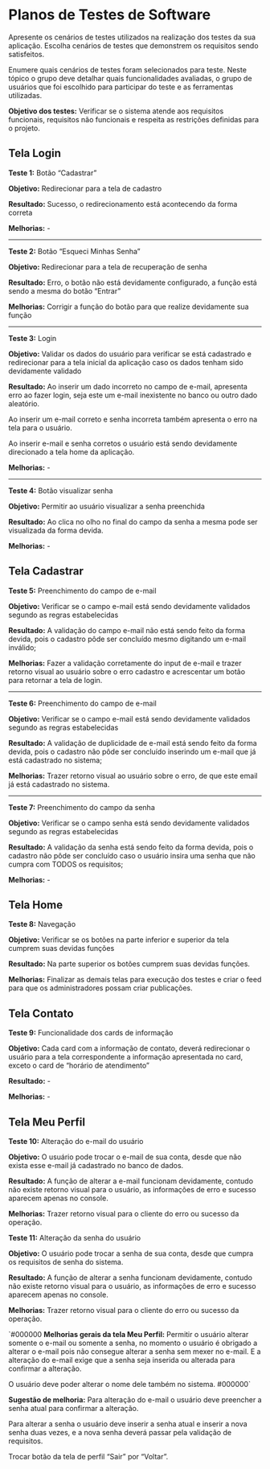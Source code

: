 # Planos de Testes de Software

Apresente os cenários de testes utilizados na realização dos testes da sua aplicação. Escolha cenários de testes que demonstrem os requisitos sendo satisfeitos.

Enumere quais cenários de testes foram selecionados para teste. Neste tópico o grupo deve detalhar quais funcionalidades avaliadas, o grupo de usuários que foi escolhido para participar do teste e as ferramentas utilizadas.
 
**Objetivo dos testes:** Verificar se o sistema atende aos requisitos funcionais, requisitos não funcionais e respeita as restrições definidas para o projeto.


## Tela Login
**Teste 1:** Botão “Cadastrar”

**Objetivo:** Redirecionar para a tela de cadastro

**Resultado:** Sucesso, o redirecionamento está acontecendo da forma correta

**Melhorias:** - 
________________________________________
**Teste 2:** Botão “Esqueci Minhas Senha”

**Objetivo:** Redirecionar para a tela de recuperação de senha

**Resultado:** Erro, o botão não está devidamente configurado, a função está sendo a mesma do botão “Entrar”

**Melhorias:** Corrigir a função do botão para que realize devidamente sua função
________________________________________
**Teste 3:** Login

**Objetivo:** Validar os dados do usuário para verificar se está cadastrado e redirecionar para a tela inicial da aplicação caso os dados tenham sido devidamente validado

**Resultado:** Ao inserir um dado incorreto no campo de e-mail, apresenta erro ao fazer login, seja este um e-mail inexistente no banco ou outro dado aleatório.

Ao inserir um e-mail correto e senha incorreta também apresenta o erro na tela para o usuário.

Ao inserir e-mail e senha corretos o usuário está sendo devidamente direcionado a tela home da aplicação.

**Melhorias:** - 
________________________________________
**Teste 4:** Botão visualizar senha

**Objetivo:** Permitir ao usuário visualizar a senha preenchida

**Resultado:** Ao clica no olho no final do campo da senha a mesma pode ser visualizada da forma devida.

**Melhorias:** - 

## Tela Cadastrar
**Teste 5:** Preenchimento do campo de e-mail

**Objetivo:** Verificar se o campo e-mail está sendo devidamente validados segundo as regras estabelecidas

**Resultado:** A validação do campo e-mail não está sendo feito da forma devida, pois o cadastro pôde ser concluído mesmo digitando um e-mail inválido;

**Melhorias:** Fazer a validação corretamente do input de e-mail e trazer retorno visual ao usuário sobre o erro cadastro e acrescentar um botão para retornar a tela de login. 
________________________________________
**Teste 6:** Preenchimento do campo de e-mail

**Objetivo:** Verificar se o campo e-mail está sendo devidamente validados segundo as regras estabelecidas

**Resultado:** A validação de duplicidade de e-mail está sendo feito da forma devida, pois o cadastro não pôde ser concluído inserindo um e-mail que já está cadastrado no sistema;

**Melhorias:** Trazer retorno visual ao usuário sobre o erro, de que este email já está cadastrado no sistema.
________________________________________
**Teste 7:** Preenchimento do campo da senha 

**Objetivo:** Verificar se o campo senha está sendo devidamente validados segundo as regras estabelecidas

**Resultado:** A validação da senha está sendo feito da forma devida, pois o cadastro não pôde ser concluído caso o usuário insira uma senha que não cumpra com TODOS os requisitos;

**Melhorias:** -


## Tela Home
**Teste 8:** Navegação

**Objetivo:** Verificar se os botões na parte inferior e superior da tela cumprem suas devidas funções

**Resultado:** Na parte superior os botões cumprem suas devidas funções.

**Melhorias:** Finalizar as demais telas para execução dos testes e criar o feed para que os administradores possam criar publicações.

## Tela Contato
**Teste 9:** Funcionalidade dos cards de informação

**Objetivo:** Cada card com a informação de contato, deverá redirecionar o usuário para a tela correspondente a informação apresentada no card, exceto o card de “horário de atendimento”

**Resultado:** -

**Melhorias:** -

## Tela Meu Perfil
**Teste 10:** Alteração do e-mail do usuário

**Objetivo:** O usuário pode trocar o e-mail de sua conta, desde que não exista esse e-mail já cadastrado no banco de dados.

**Resultado:** A função de alterar a e-mail funcionam devidamente, contudo não existe retorno visual para o usuário, as informações de erro e sucesso aparecem apenas no console.

**Melhorias:** Trazer retorno visual para o cliente do erro ou sucesso da operação.
	
**Teste 11:** Alteração da senha do usuário

**Objetivo:** O usuário pode trocar a senha de sua conta, desde que cumpra os requisitos de senha do sistema.

**Resultado:** A função de alterar a senha funcionam devidamente, contudo não existe retorno visual para o usuário, as informações de erro e sucesso aparecem apenas no console.

 **Melhorias:** Trazer retorno visual para o cliente do erro ou sucesso da operação.

`#000000 **Melhorias gerais da tela Meu Perfil:** Permitir o usuário alterar somente o e-mail ou somente a senha, no momento o usuário é obrigado a alterar o e-mail pois não consegue alterar a senha sem mexer no e-mail.
E a alteração do e-mail exige que a senha seja inserida ou alterada para confirmar a alteração.

O usuário deve poder alterar o nome dele também no sistema. #000000`

**Sugestão de melhoria:** Para alteração do e-mail o usuário deve preencher a senha atual para confirmar a alteração.

Para alterar a senha o usuário deve inserir a senha atual e inserir a nova senha duas vezes, e a nova senha deverá passar pela validação de requisitos.

Trocar botão da tela de perfil “Sair” por “Voltar”.
